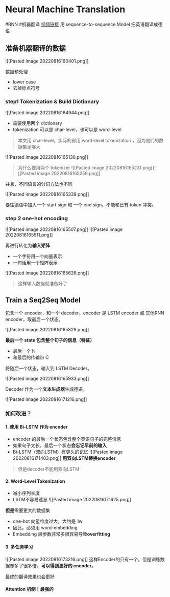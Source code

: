 # Neural Machine Translation
#RNN #机器翻译 
[视频链接](https://www.youtube.com/watch?v=gxXJ58LR684&list=PLvOO0btloRnuTUGN4XqO85eKPeFSZsEqK&index=8)
用 sequence-to-sequence Model 把英语翻译成德语

## 准备机器翻译的数据

![[Pasted image 20220816160401.png]]

数据预处理

+ lower case
+ 去掉标点符号

### step1 Tokenization & Build Dictionary

![[Pasted image 20220816164944.png]]

+ 需要使用两个 dictionary
+ tokenization 可以是 char-level，也可以是 word-level

> 本文用 char-level。实际的都用 word-level tokenization ，因为他们的数据集足够大

![[Pasted image 20220816165130.png]]

> 为什么要用两个 tokenizer
![[Pasted image 20220816165231.png]]
![[Pasted image 20220816165259.png]]

并且，不同语言的分词方法也不同

![[Pasted image 20220816165339.png]]

要往德语中加入一个 start sign 和 一个 end sign。不能和已有 token 冲突。

### step 2 one-hot encoding

![[Pasted image 20220816165507.png]]
![[Pasted image 20220816165511.png]]

再进行转化为**输入矩阵**
+ 一个字符用一个向量表示
+ 一句话用一个矩阵表示

![[Pasted image 20220816165626.png]]

> 这样输入数据就准备好了

## Train a Seq2Seq Model

包含一个 encoder，和一个 decoder。encoder 是 LSTM encoder 或 其他RNN encoder，取最后一个状态。

![[Pasted image 20220816165829.png]]

**最后一个 state 包含整个句子的信息（特征）**
+ 最后一个 h
+ 和最后的传输带 C

将随后一个状态，输入到 LSTM Decoder。

![[Pasted image 20220816165933.png]]

Decoder 作为一个**文本生成器**生成德语。

![[Pasted image 20220816171216.png]]

### 如何改进？
#### 1. 使用 Bi-LSTM 作为 encoder
+ encoder 的最后一个状态包含整个英语句子的完整信息
+ 如果句子太长，最后一个状态**会忘记早前的输入**
+ Bi-LSTM（双向LSTM）有更久的记忆
![[Pasted image 20220816171403.png]]
**用双向LSTM替换encoder**

> 但是decoder不能用双向LSTM

#### 2. Word-Level  Tokenization 

+ 减小序列长度
+ LSTM不容易遗忘
![[Pasted image 20220816171625.png]]

**但是**需要更大的数据集
+ one-hot 向量维度过大，大约是 1w
+ 因此，必须用 word-embedding
+ Embedding 层参数非常多很容易导致**overfitting**

#### 3. 多任务学习

![[Pasted image 20220816173216.png]]
这样Encoder的只有一个，但是训练数据却多了很多倍，**可以得到更好的 encoder**。

最终的翻译效果也会更好

#### Attention 机制！**最强的**
 

